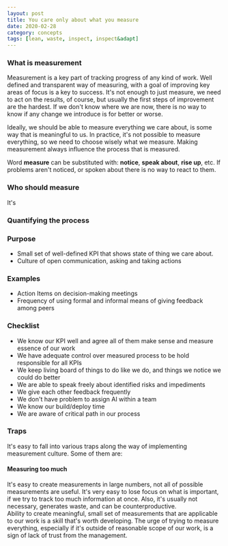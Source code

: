 ```yaml
---
layout: post
title: You care only about what you measure
date: 2020-02-28
category: concepts
tags: [lean, waste, inspect, inspect&adapt]
---
```

### What is measurement

Measurement is a key part of tracking progress of any kind of work. Well defined and transparent way of measuring, with a goal of improving key areas of focus is a key to success. It's not enough to just measure, we need to act on the results, of course, but usually the first steps of improvement are the hardest. If we don't know where we are now, there is no way to know if any change we introduce is for better or worse.

Ideally, we should be able to measure everything we care about, is some way that is meaningful to us. In practice, it's not possible to measure everything, so we need to choose wisely what we measure. Making measurement always influence the process that is measured.

Word **measure** can be substituted with: **notice**, **speak about**, **rise up**, etc.
If problems aren't noticed, or spoken about there is no way to react to them.

### Who should measure

It's

### Quantifying the process

### Purpose

* Small set of well-defined KPI that shows state of thing we care about.
* Culture of open communication, asking and taking actions

### Examples

* Action Items on decision-making meetings
* Frequency of using formal and informal means of giving feedback among peers

### Checklist

* We know our KPI well and agree all of them make sense and measure essence of our work
* We have adequate control over measured process to be hold responsible for all KPIs
* We keep living board of things to do like we do, and things we notice we could do better
* We are able to speak freely about identified risks and impediments
* We give each other feedback frequently
* We don't have problem to assign AI within a team
* We know our build/deploy time
* We are aware of critical path in our process

### Traps

It's easy to fall into various traps along the way of implementing measurement culture. Some of them are:

#### Measuring too much

It's easy to create measurements in large numbers, not all of possible measurements are useful. It's very easy to lose focus on what is important, if we try to track too much information at once. Also, it's usually not necessary, generates waste, and can be counterproductive.  
Ability to create meaningful, small set of measurements that are applicable to our work is a skill that's worth developing. The urge of trying to measure everything, especially if it's outside of reasonable scope of our work, is a sign of lack of trust from the management.